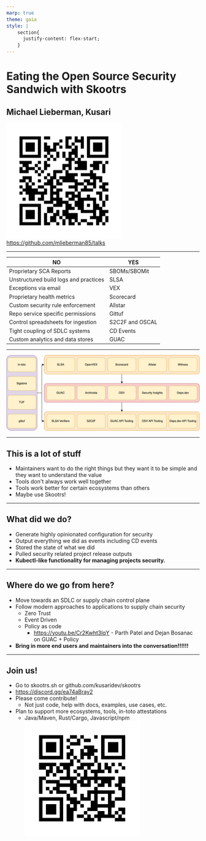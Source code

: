 ```yaml
---
marp: true
theme: gaia
style: |
    section{
      justify-content: flex-start;
    }
---
```


# Eating the Open Source Security Sandwich with Skootrs

## Michael Lieberman, Kusari

![image](../common/images/qr-code-repo.png)
https://github.com/mlieberman85/talks

---

| NO                                    | YES               |
| ------------------------------------- | ----------------- |
| Proprietary SCA Reports               | SBOMs/SBOMit      |
| Unstructured build logs and practices | SLSA              |
| Exceptions via email                  | VEX               |
| Proprietary health metrics            | Scorecard         |
| Custom security rule enforcement      | Allstar           |
| Repo service specific permissions     | Gittuf            |
| Control spreadsheets for ingestion    | S2C2F and OSCAL   |
| Tight coupling of SDLC systems        | CD Events         |
| Custom analytics and data stores      | GUAC              |

---

![bg fit](../common/images/sandwich-soss.png)

---

## This is a lot of stuff

- Maintainers want to do the right things but they want it to be simple and they want to understand the value
- Tools don't always work well together
- Tools work better for certain ecosystems than others
- Maybe use Skootrs!

---

## What did we do?

- Generate highly opinionated configuration for security
- Output everything we did as events including CD events
- Stored the state of what we did
- Pulled security related project release outputs
- **Kubectl-like functionality for managing projects security.**

---

## Where do we go from here?

- Move towards an SDLC or supply chain control plane
- Follow modern approaches to applications to supply chain security
  - Zero Trust
  - Event Driven
  - Policy as code
    - https://youtu.be/Cr2Kwht3lqY - Parth Patel and Dejan Bosanac on GUAC + Policy
- **Bring in more end users and maintainers into the conversation!!!!!!**

---

## Join us!

- Go to skootrs.sh or github.com/kusaridev/skootrs
- https://discord.gg/ea74aBray2
- Please come contribute!
  - Not just code, help with docs, examples, use cases, etc.
- Plan to support more ecosystems, tools, in-toto attestations
  - Java/Maven, Rust/Cargo, Javascript/npm
![w:200px](../common/images/skootrs-discord.png)
